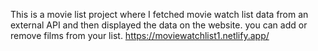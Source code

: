 This is a movie list project where I fetched movie watch list data from          an external API and then displayed the data on the website. you can add or remove films from your list.                                                                                                                                                                                                                                                                                                                                                                                                                                                                                                                                                                               https://moviewatchlist1.netlify.app/      
 
